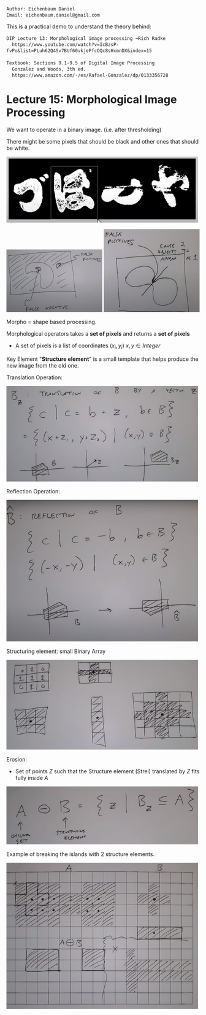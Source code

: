```
Author: Eichenbaum Daniel
Email: eichenbaum.daniel@gmail.com
```
This is a practical demo to understand the theory behind:
```
DIP Lecture 13: Morphological image processing ¬Rich Radke
  https://www.youtube.com/watch?v=IcBzsP-fvPo&list=PLuh62Q4Sv7BUf60vkjePfcOQc8sHxmnDX&index=15

Textbook: Sections 9.1-9.5 of Digital Image Processing
  Gonzalez and Woods, 3th ed.  
  https://www.amazon.com/-/es/Rafael-Gonzalez/dp/0133356728  
```

# Lecture 15: Morphological Image Processing

We want to operate in a binary image. (i.e. after thresholding)

There might be some pixels that should be black and other ones that should be white.

![](binary_image.jpg)

![](binary_image_2.jpg)
![](binary_image_3.jpg)



Morpho = shape based processing.

Morphological operators takes a **set of pixels** and returns a **set of pixels**
- A set of pixels is a list of coordinates $(x_i, y_i)\ x,y\in Integer$

Key Element "**Structure element**" is a small template that helps produce the new image from the old one.

Translation Operation:

![](translation_operation.jpg)

Reflection Operation:

![](reflection_operation.jpg)

Structuring element: small Binary Array

![](structuring_element.jpg)

Erosion:
- Set of points $Z$ such that the Structure element (Strel) translated by $Z$ fits fully inside $A$

![](erosion.jpg)

Example of breaking the islands with 2 structure elements.

![](erosion_example.jpg)

